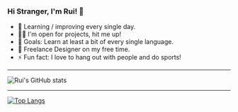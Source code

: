 ### Hi Stranger, I'm Rui! 👋

- 🌱 Learning / improving every single day.
- 👨‍💻 I'm open for projects, hit me up!
- 🥅 Goals: Learn at least a bit of every single language.
- 🌌 Freelance Designer on my free time.
- ⚡ Fun fact: I love to hang out with people and do sports!

___________________________________________________

![Rui's GitHub stats](https://github-readme-stats.vercel.app/api?username=ruipmfs&theme=onedark&show_icons=true)

___________________________________________________

[![Top Langs](https://github-readme-stats.vercel.app/api/top-langs/?username=ruipmfs&theme=onedark&langs_count=4)](https://github.com/anuraghazra/github-readme-stats)

<!--
I'm watching you :)
-->
